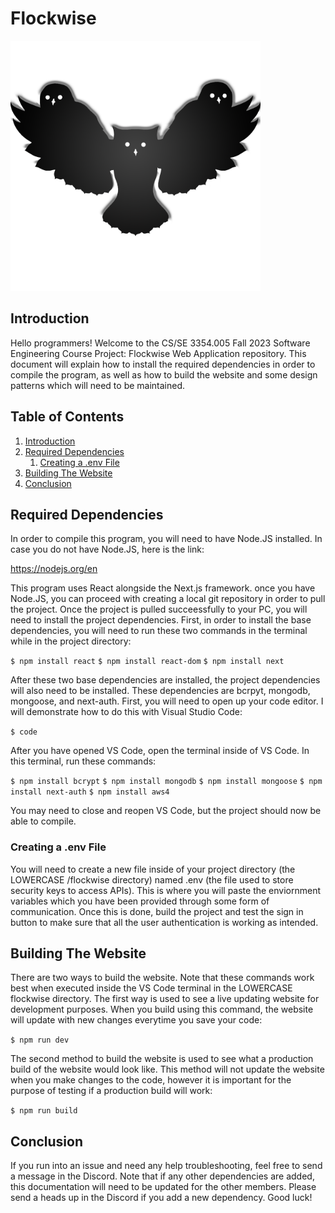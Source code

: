 # Flockwise
<img src="/flockwise/public/assets/images/Flockwise.png" alt="drawing" width="400"/>

## Introduction<a name="introduction"></a>
<p>Hello programmers! Welcome to the CS/SE 3354.005 Fall 2023 Software Engineering Course Project: Flockwise Web Application repository. This document will explain how to install the required dependencies in order to compile the program, as well as how to build the website and some design patterns which will need to be maintained.</p>

## Table of Contents
1. [Introduction](#introduction)
2. [Required Dependencies](#dependencies)
   1. [Creating a .env File](#env)
4. [Building The Website](#building)
5. [Conclusion](#conclusion)

## Required Dependencies<a name="dependencies"></a>
<p>In order to compile this program, you will need to have Node.JS installed. In case you do not have Node.JS, here is the link:</p>

https://nodejs.org/en

<p>This program uses React alongside the Next.js framework. once you have Node.JS, you can proceed with creating a local git repository in order to pull the project. Once the project is pulled succeessfully to your PC, you will need to install the project dependencies. First, in order to install the base dependencies, you will need to run these two commands in the terminal while in the project directory:</p>

`$ npm install react`
`$ npm install react-dom`
`$ npm install next`

<p>After these two base dependencies are installed, the project dependencies will also need to be installed. These dependencies are bcrpyt, mongodb, mongoose, and next-auth. First, you will need to open up your code editor. I will demonstrate how to do this with Visual Studio Code:</p>

`$ code`

<p>After you have opened VS Code, open the terminal inside of VS Code. In this terminal, run these commands:</p>

`$ npm install bcrypt`
`$ npm install mongodb`
`$ npm install mongoose`
`$ npm install next-auth`
`$ npm install aws4`

<p>You may need to close and reopen VS Code, but the project should now be able to compile.</p>

### Creating a .env File<a name="env"></a>
<p>You will need to create a new file inside of your project directory (the LOWERCASE /flockwise directory) named .env (the file used to store security keys to access APIs). This is where you will paste the enviornment variables which you have been provided through some form of communication. Once this is done, build the project and test the sign in button to make sure that all the user authentication is working as intended.</p>

## Building The Website<a name="building"></a>
<p>There are two ways to build the website. Note that these commands work best when executed inside the VS Code terminal in the LOWERCASE flockwise directory. The first way is used to see a live updating website for development purposes. When you build using this command, the website will update with new changes everytime you save your code:</p>

`$ npm run dev`

<p>The second method to build the website is used to see what a production build of the website would look like. This method will not update the website when you make changes to the code, however it is important for the purpose of testing if a production build will work:</p>

`$ npm run build`

## Conclusion<a name="conclusion"></a>
<p>If you run into an issue and need any help troubleshooting, feel free to send a message in the Discord. Note that if any other dependencies are added, this documentation will need to be updated for the other members. Please send a heads up in the Discord if you add a new dependency. Good luck!</p>
